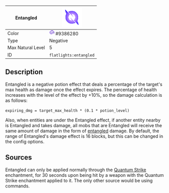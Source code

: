 | Entangled         | <img src="https://github.com/Syi-I/FlatLights/blob/gear_beta/src/main/resources/assets/flatlights/textures/mob_effect/entangled.png" width="64" alt=""/>                                                                       |
|-------------------|----------------------------------------------------------------------------|
| Color             | <img src="images/misc/entangled_particle.png" width="16" alt=""/> #9386280 |
| Type              | Negative                                                                   |
| Max Natural Level | 5                                                                          |
| ID                | `flatlights:entangled`                                                     |

## Description
Entangled is a negative potion effect that deals a percentage of the target's max health as damage once the effect expires. The percentage of health increases with the level of the effect by +10%, so the damage calculation is as follows:

`expiring_dmg = target_max_health * (0.1 * potion_level)`

Also, when entities are under the Entangled effect, if another entity nearby is Entangled and takes damage, all mobs that are Entangled will receive the same amount of damage in the form of [entangled](Damage-Sources#entangled) damage. By default, the range of Entangled's damage effect is 16 blocks, but this can be changed in the config options.

## Sources
Entangled can only be applied normally through the [Quantum Strike](Quantum-Strike) enchantment, for 30 seconds upon being hit by a weapon with the Quantum Strike enchantment applied to it. The only other source would be using commands.